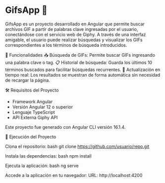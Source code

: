 # GifsApp 🎨
GifsApp es un proyecto desarrollado en Angular que permite buscar archivos GIF a partir de palabras clave ingresadas por el usuario, conectándose con el servicio web de Giphy. A través de una interfaz amigable, el usuario puede realizar búsquedas y visualizar los GIFs correspondientes a los términos de búsqueda introducidos.

🚀 Funcionalidades
📥 Búsqueda de GIFs: Permite buscar GIFs ingresando una palabra clave o tag.
📋 Historial de búsqueda: Guarda los últimos 10 términos buscados para facilitar búsquedas recurrentes.
🔄 Actualización en tiempo real: Los resultados se muestran de forma automática sin necesidad de recargar la página.

🛠️ Requisitos del Proyecto

- Framework	Angular
- Versión Angular	12 o superior
- Lenguaje	TypeScript
- API Externa	Giphy API

Este proyecto fue generado con Angular CLI versión 16.1.4.

🚀 Ejecución del Proyecto

Clona el repositorio:
bash
git clone https://github.com/usuario/repo.git

Instala las dependencias:
bash
npm install

Ejecuta la aplicación:
bash
ng serve

Accede a la aplicación en tu navegador:
URL: http://localhost:4200

